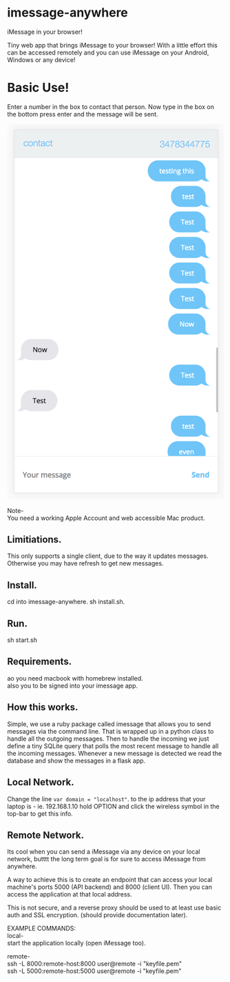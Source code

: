 # imessage-anywhere

iMessage in your browser!  

Tiny web app that brings iMessage to your browser! With a little effort this can be accessed remotely and you can use iMessage on your Android, Windows or any device!

# Basic Use!
Enter a number in the box to contact that person. 
Now type in the box on the bottom press enter and the message will be sent. 

![Alt text](ui.png)

Note-  
You need a working Apple Account and web accessible Mac product.

## Limitiations. 
This only supports a single client, due to the way it updates messages. Otherwise you may have refresh to get new messages.  

## Install. 
cd into imessage-anywhere. 
sh install.sh. 

## Run. 
sh start.sh

## Requirements.  
ao you need macbook with homebrew installed.  
also you to be signed into your imessage app. 

## How this works. 
Simple, we use a ruby package called imessage that allows you to send messages via the command line. That is wrapped up in a python class to handle all the outgoing messages. Then to handle the incoming we just define a tiny SQLite query that polls the most recent message to handle all the incoming messages. Whenever a new message is detected we read the database and show the messages in a flask app. 

## Local Network.
Change the line 
`var domain = "localhost"`. 
to the ip address that your laptop is - ie. 192.168.1.10
hold OPTION and click the wireless symbol in the top-bar to get this info.

## Remote Network.
Its cool when you can send a iMessage via any device on your local network, butttt the long term goal is for sure to access iMessage from anywhere.  

A way to achieve this is to create an endpoint that can access your local machine's ports 5000 (API backend) and 8000 (client UI). Then you can access the application at that local address.  

This is not secure, and a reverse proxy should be used to at least use basic auth and SSL encryption. (should provide documentation later).  

EXAMPLE COMMANDS:  
local-  
start the application locally (open iMessage too). 

remote-  
ssh -L 8000:remote-host:8000 user@remote -i "keyfile.pem"  
ssh -L 5000:remote-host:5000 user@remote -i "keyfile.pem"
